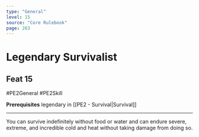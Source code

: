 ```yaml
---
type: "General"
level: 15
source: "Core Rulebook"
page: 263
---
```

# Legendary Survivalist
## Feat 15
#PE2General #PE2Skill 

**Prerequisites** legendary in [[PE2 - Survival|Survival]]

---
You can survive indefinitely without food or water and can endure severe, extreme, and incredible cold and heat without taking damage from doing so.